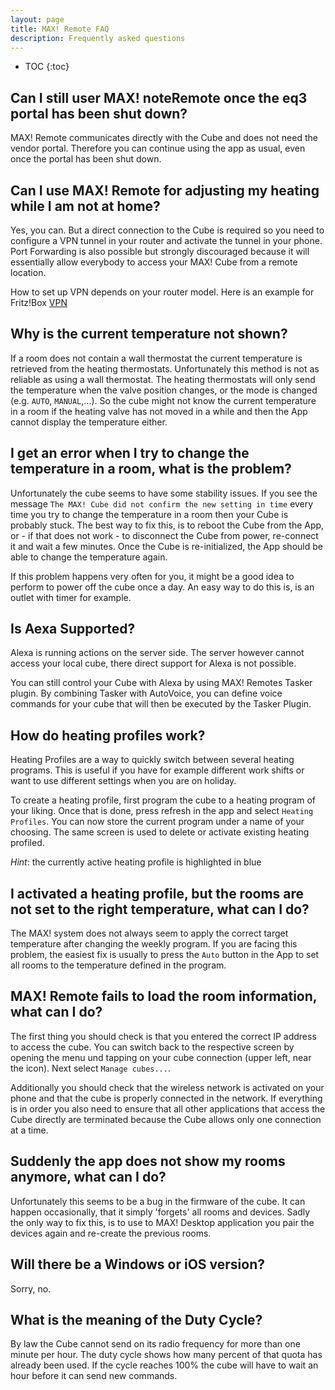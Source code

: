 ```yaml
---
layout: page
title: MAX! Remote FAQ
description: Frequently asked questions
---
```


* TOC
{:toc}

## Can I still user MAX! noteRemote once the eq3 portal has been shut down?

MAX! Remote communicates directly with the Cube and does not need the vendor portal. Therefore you can continue using the app as usual, even once the portal has been shut down.

## Can I use MAX! Remote for adjusting my heating while I am not at home?

Yes, you can. But a direct connection to the Cube is required so you need to configure a VPN tunnel in your router and activate the tunnel in your phone. Port Forwarding is also possible but strongly discouraged because it will essentially allow everybody to access your MAX! Cube from a remote location.

How to set up VPN depends on your router model. Here is an example for Fritz!Box [VPN](https://en.avm.de/service/knowledge-base/dok/FRITZ-Box-7590-AX/1060_Setting-up-a-VPN-to-the-FRITZ-Box-in-Android/) 

## Why is the current temperature not shown?

If a room does not contain a wall thermostat the current temperature is retrieved from the
heating thermostats. Unfortunately this method is not as reliable as using a wall thermostat.
The heating thermostats will only send the temperature when the valve position changes, or the mode
 is changed (e.g. `AUTO`, `MANUAL`,...). So the cube might not know the current temperature in a room if the heating valve has not moved in a while and then the App cannot display the temperature either.

## I get an error when I try to change the temperature in a room, what is the problem?

Unfortunately the cube seems to have some stability issues. If you see the message 
`The MAX! Cube did not confirm the new setting in time` every time you try to change the
temperature in a room then your Cube is probably stuck. The best way to fix this, is to
reboot the Cube from the App, or - if that does not work - 
to disconnect the Cube from power, re-connect it and wait a few minutes. 
Once the Cube is re-initialized, the App should be able to change the temperature again. 

If this problem happens very often for you, it might be a good idea to perform to power off the cube once a day. An easy way to do this is, is an outlet with timer for example. 

## Is Aexa Supported?

Alexa is running actions on the server side. The server however cannot access your local cube,
there direct support for Alexa is not possible.

You can still control your Cube with Alexa by using MAX! Remotes Tasker plugin.
By combining Tasker with AutoVoice, you can define voice commands for your cube that will then
be executed by the Tasker Plugin.

## How do heating profiles work?

Heating Profiles are a way to quickly switch between several heating programs. This is useful if you have for example different work shifts or want to use different settings when you are on holiday.

To create a heating profile, first program the cube to a heating program of your liking. Once that is done, press refresh in the app and select `Heating Profiles`. You can now store the current program under a name of your choosing. The same screen is used to delete or activate existing heating profiled.

_Hint_: the currently active heating profile is highlighted in blue

## I activated a heating profile, but the rooms are not set to the right temperature, what can I do?

The MAX! system does not always seem to apply the correct target temperature after changing the weekly program. If you are facing this problem, the easiest fix is usually to press the `Auto` button in the App to set all rooms to the temperature defined in the program.

## MAX! Remote fails to load the room information, what can I do?

The first thing you should check is that you entered the correct IP address to access the cube. 
You can switch back to the respective screen by opening the menu und tapping on your cube connection (upper left, near the icon).
Next select `Manage cubes...`.

Additionally you should check that the wireless network is activated on your phone and that the cube is properly connected in the network. If everything is in order you also need to ensure that all other applications that access the Cube directly are terminated because the Cube allows only one connection at a time.

## Suddenly the app does not show my rooms anymore, what can I do?

Unfortunately this seems to be a bug in the firmware of the cube. It can happen occasionally, that it simply 'forgets' all rooms and devices. Sadly the only way to fix this, is to use to MAX! Desktop application you pair the devices again and re-create the previous rooms.

## Will there be a Windows or iOS version?

Sorry, no.

## What is the meaning of the Duty Cycle?

By law the Cube cannot send on its radio frequency for more than one minute per hour.
The duty cycle shows how many percent of that quota has already been used.
If the cycle reaches 100% the cube will have to wait an hour before it can send new commands.
